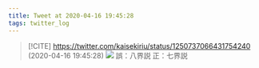 ```yaml
---
title: Tweet at 2020-04-16 19:45:28
tags: twitter_log
---
```


> [!CITE] https://twitter.com/kaisekiriu/status/1250737066431754240 (2020-04-16 19:45:28)
> ![](https://twitter.com/kaisekiriu/status/1250737066431754240)
> 誤：八界説
> 正：七界説
